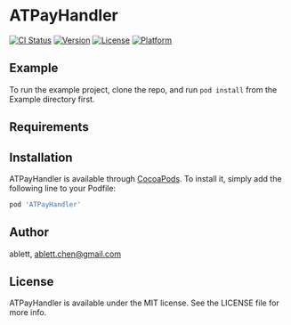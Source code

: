 # ATPayHandler

[![CI Status](https://img.shields.io/travis/ablettchen@gmail.com/ATPayHandler.svg?style=flat)](https://travis-ci.org/ablettchen@gmail.com/ATPayHandler)
[![Version](https://img.shields.io/cocoapods/v/ATPayHandler.svg?style=flat)](https://cocoapods.org/pods/ATPayHandler)
[![License](https://img.shields.io/cocoapods/l/ATPayHandler.svg?style=flat)](https://cocoapods.org/pods/ATPayHandler)
[![Platform](https://img.shields.io/cocoapods/p/ATPayHandler.svg?style=flat)](https://cocoapods.org/pods/ATPayHandler)

## Example

To run the example project, clone the repo, and run `pod install` from the Example directory first.

## Requirements

## Installation

ATPayHandler is available through [CocoaPods](https://cocoapods.org). To install
it, simply add the following line to your Podfile:

```ruby
pod 'ATPayHandler'
```

## Author

ablett, ablett.chen@gmail.com

## License

ATPayHandler is available under the MIT license. See the LICENSE file for more info.
